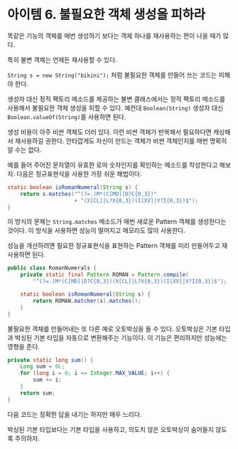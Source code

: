 # 아이템 6. 불필요한 객체 생성을 피하라

똑같은 기능의 객체를 매번 생성하기 보다는 객체 하나를 재사용하는 편이 나을 때가 많다.

특히 불변 객체는 언제든 재사용할 수 있다.

`String s = new String("bikini");` 처럼 불필요한 객체를 만들어 쓰는 코드는 피해야 한다.

생성자 대신 정적 팩토리 메소드를 제공하는 불변 클래스에서는 정적 팩토리 메소드를 사용해서 불필요한 객체 생성을 피할 수 있다. 예컨대 `Boolean(String)` 생성자 대신 `Boolean.valueOf(String)`를 사용하면 된다.

생성 비용이 아주 비싼 객체도 더러 있다. 이런 비싼 객체가 반복해서 필요하다면 캐싱해서 재사용하길 권한다. 안타깝게도 자신이 만드는 객체가 비싼 객체인지를 매번 명확히 알 수는 없다.

예를 들어 주어진 문자열이 유효한 로마 숫자인지를 확인하는 메소드를 작성한다고 해보자. 다음은 정규표현식을 사용한 가장 쉬운 해법이다.

```java
static boolean isRomanNumeral(String s) {
    return s.matches("^(?=.)M*(C[MD]|D?C{0,3})"
                     + "(X[CL]|L?X{0,3})(I[XV]|V?I{0,3})$");
}
```

이 방식의 문제는 `String.matches` 메소드가 매번 새로운 Pattern 객체를 생성한다는 것이다. 이 방식을 사용하면 성능이 떨어지고 메모리도 많이 사용한다.

성능을 개선하려면 필요한 정규표현식을 표현하는 Pattern 객체를 미리 만들어두고 재사용하면 된다.

```java
public class RomanNumerals {
    private static final Pattern ROMAN = Pattern.compile(
        "^(?=.)M*(C[MD]|D?C{0,3})(X[CL]|L?X{0,3})(I[XV]|V?I{0,3})$");

    static boolean isRomanNumeral(String s) {
        return ROMAN.matcher(s).matches();
    }
}
```

불필요한 객체를 만들어내는 또 다른 예로 오토박싱을 들 수 있다. 오토박싱은 기본 타입과 박싱된 기본 타입을 자동으로 변환해주는 기능이다. 이 기능은 편리하지만 성능에는 영향을 준다.

```java
private static long sum() {
    Long sum = 0L;
    for (long i = 0; i <= Integer.MAX_VALUE; i++) {
        sum += i;
    }
    return sum;
}
```

다음 코드는 정확한 답을 내기는 하지만 매우 느리다.

박싱된 기본 타입보다는 기본 타입을 사용하고, 의도치 않은 오토박싱이 숨어들지 않도록 주의하자.
